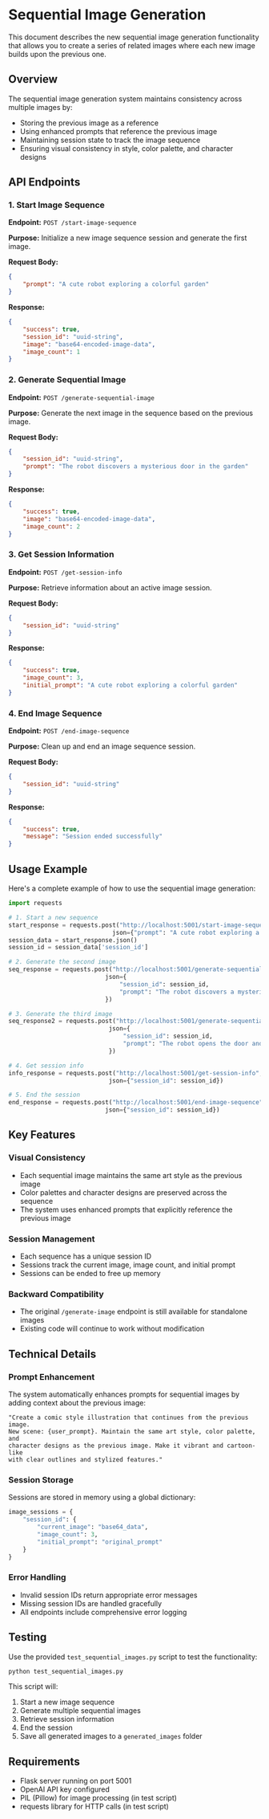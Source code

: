 # Sequential Image Generation

This document describes the new sequential image generation functionality that allows you to create a series of related images where each new image builds upon the previous one.

## Overview

The sequential image generation system maintains consistency across multiple images by:
- Storing the previous image as a reference
- Using enhanced prompts that reference the previous image
- Maintaining session state to track the image sequence
- Ensuring visual consistency in style, color palette, and character designs

## API Endpoints

### 1. Start Image Sequence
**Endpoint:** `POST /start-image-sequence`

**Purpose:** Initialize a new image sequence session and generate the first image.

**Request Body:**
```json
{
    "prompt": "A cute robot exploring a colorful garden"
}
```

**Response:**
```json
{
    "success": true,
    "session_id": "uuid-string",
    "image": "base64-encoded-image-data",
    "image_count": 1
}
```

### 2. Generate Sequential Image
**Endpoint:** `POST /generate-sequential-image`

**Purpose:** Generate the next image in the sequence based on the previous image.

**Request Body:**
```json
{
    "session_id": "uuid-string",
    "prompt": "The robot discovers a mysterious door in the garden"
}
```

**Response:**
```json
{
    "success": true,
    "image": "base64-encoded-image-data",
    "image_count": 2
}
```

### 3. Get Session Information
**Endpoint:** `POST /get-session-info`

**Purpose:** Retrieve information about an active image session.

**Request Body:**
```json
{
    "session_id": "uuid-string"
}
```

**Response:**
```json
{
    "success": true,
    "image_count": 3,
    "initial_prompt": "A cute robot exploring a colorful garden"
}
```

### 4. End Image Sequence
**Endpoint:** `POST /end-image-sequence`

**Purpose:** Clean up and end an image sequence session.

**Request Body:**
```json
{
    "session_id": "uuid-string"
}
```

**Response:**
```json
{
    "success": true,
    "message": "Session ended successfully"
}
```

## Usage Example

Here's a complete example of how to use the sequential image generation:

```python
import requests

# 1. Start a new sequence
start_response = requests.post("http://localhost:5001/start-image-sequence", 
                             json={"prompt": "A cute robot exploring a colorful garden"})
session_data = start_response.json()
session_id = session_data['session_id']

# 2. Generate the second image
seq_response = requests.post("http://localhost:5001/generate-sequential-image", 
                           json={
                               "session_id": session_id,
                               "prompt": "The robot discovers a mysterious door in the garden"
                           })

# 3. Generate the third image
seq_response2 = requests.post("http://localhost:5001/generate-sequential-image", 
                            json={
                                "session_id": session_id,
                                "prompt": "The robot opens the door and sees a magical library inside"
                            })

# 4. Get session info
info_response = requests.post("http://localhost:5001/get-session-info", 
                            json={"session_id": session_id})

# 5. End the session
end_response = requests.post("http://localhost:5001/end-image-sequence", 
                           json={"session_id": session_id})
```

## Key Features

### Visual Consistency
- Each sequential image maintains the same art style as the previous image
- Color palettes and character designs are preserved across the sequence
- The system uses enhanced prompts that explicitly reference the previous image

### Session Management
- Each sequence has a unique session ID
- Sessions track the current image, image count, and initial prompt
- Sessions can be ended to free up memory

### Backward Compatibility
- The original `/generate-image` endpoint is still available for standalone images
- Existing code will continue to work without modification

## Technical Details

### Prompt Enhancement
The system automatically enhances prompts for sequential images by adding context about the previous image:

```
"Create a comic style illustration that continues from the previous image. 
New scene: {user_prompt}. Maintain the same art style, color palette, and 
character designs as the previous image. Make it vibrant and cartoon-like 
with clear outlines and stylized features."
```

### Session Storage
Sessions are stored in memory using a global dictionary:
```python
image_sessions = {
    "session_id": {
        "current_image": "base64_data",
        "image_count": 3,
        "initial_prompt": "original_prompt"
    }
}
```

### Error Handling
- Invalid session IDs return appropriate error messages
- Missing session IDs are handled gracefully
- All endpoints include comprehensive error logging

## Testing

Use the provided `test_sequential_images.py` script to test the functionality:

```bash
python test_sequential_images.py
```

This script will:
1. Start a new image sequence
2. Generate multiple sequential images
3. Retrieve session information
4. End the session
5. Save all generated images to a `generated_images` folder

## Requirements

- Flask server running on port 5001
- OpenAI API key configured
- PIL (Pillow) for image processing (in test script)
- requests library for HTTP calls (in test script) 